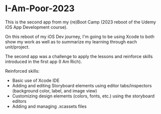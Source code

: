 # I-Am-Poor-2023

 
This is the second app from my (re)Boot Camp (2023 reboot of the Udemy iOS App Development course).

On this reboot of my iOS Dev journey, I'm going to be using Xcode to both show my work as well as to summarize my learning through each unit/project.

The second app was a challenge to apply the lessons and reinforce skills introduced in the first app (I Am Rich).

Reinforced skills:

* Basic use of Xcode IDE
* Adding and editing Storyboard elements using editor tabs/inspectors (background color, label, and image view)
* Customizing design elements (colors, fonts, etc.) using the storyboard editors
* Adding and managing .xcassets files
